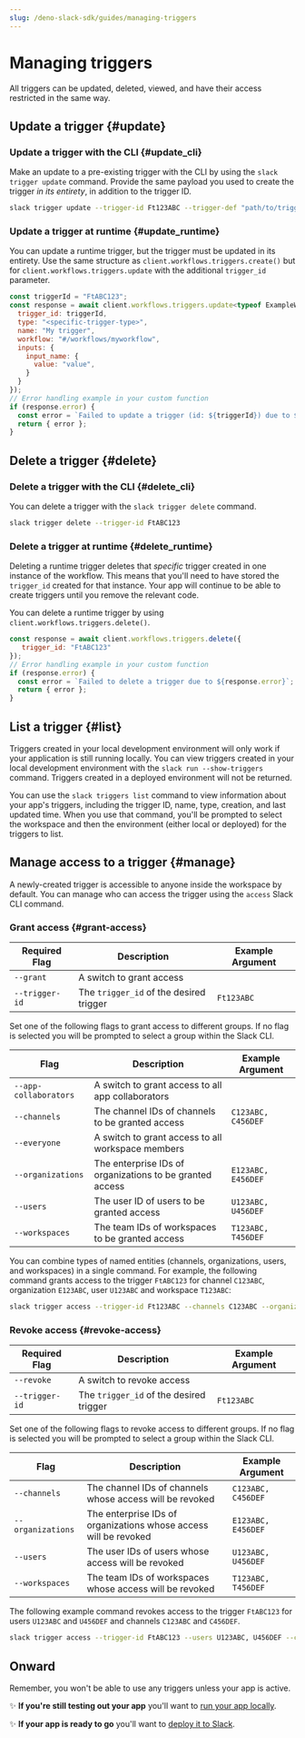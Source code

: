 ```yaml
---
slug: /deno-slack-sdk/guides/managing-triggers
---
```


# Managing triggers

<PaidPlanBanner />

All triggers can be updated, deleted, viewed, and have their access restricted in the same way.

## Update a trigger {#update}

### Update a trigger with the CLI {#update_cli}

Make an update to a pre-existing trigger with the CLI by using the `slack trigger update` command. Provide the same payload you used to create the trigger *in its entirety*, in addition to the trigger ID.

```bash
slack trigger update --trigger-id Ft123ABC --trigger-def "path/to/trigger.ts"
```

### Update a trigger at runtime {#update_runtime}

You can update a runtime trigger, but the trigger must be updated in its entirety. Use the same structure as `client.workflows.triggers.create()` but for `client.workflows.triggers.update` with the additional `trigger_id` parameter.

```js
const triggerId = "FtABC123";
const response = await client.workflows.triggers.update<typeof ExampleWorkflow.definition>({
  trigger_id: triggerId,
  type: "<specific-trigger-type>",
  name: "My trigger",
  workflow: "#/workflows/myworkflow",
  inputs: {
    input_name: {
      value: "value",
    }
  }
});
// Error handling example in your custom function
if (response.error) {
  const error = `Failed to update a trigger (id: ${triggerId}) due to ${repsonse.error}`;
  return { error };
}
```

## Delete a trigger {#delete}

### Delete a trigger with the CLI {#delete_cli}

You can delete a trigger with the `slack trigger delete` command.

```bash
slack trigger delete --trigger-id FtABC123
```


### Delete a trigger at runtime {#delete_runtime}

Deleting a runtime trigger deletes that *specific* trigger created in one instance of the workflow. This means that you'll need to have stored the `trigger_id` created for that instance. Your app will continue to be able to create triggers until you remove the relevant code. 

You can delete a runtime trigger by using `client.workflows.triggers.delete()`. 

```js
const response = await client.workflows.triggers.delete({
   trigger_id: "FtABC123"
});
// Error handling example in your custom function
if (response.error) {
  const error = `Failed to delete a trigger due to ${response.error}`;
  return { error };
}
```

## List a trigger {#list}

Triggers created in your local development environment will only work if your application is still running locally. You can view triggers created in your local development environment with the `slack run --show-triggers` command. Triggers created in a deployed environment will not be returned. 

You can use the `slack triggers list` command to view information about your app's triggers, including the trigger ID, name, type, creation, and last updated time. When you use that command, you'll be prompted to select the workspace and then the environment (either local or deployed) for the triggers to list.

## Manage access to a trigger {#manage}

A newly-created trigger is accessible to anyone inside the workspace by default. You can manage who can access the trigger using the `access` Slack CLI command. 

### Grant access {#grant-access}

| Required Flag  | Description                              | Example Argument |
|----------------|------------------------------------------|------------------|
| `--grant`      | A switch to grant access                 |                  |
| `--trigger-id` | The `trigger_id` of the desired trigger  | `Ft123ABC`       |

Set one of the following flags to grant access to different groups. If no flag is selected you will be prompted to select a group within the Slack CLI. 

| Flag                  | Description                                              | Example Argument   |
|-----------------------|----------------------------------------------------------|--------------------|
| `--app-collaborators` | A switch to grant access to all app collaborators        |                    |
| `--channels`          | The channel IDs of channels to be granted access          | `C123ABC, C456DEF` |
| `--everyone`          | A switch to grant access to all workspace members        |                    |
| `--organizations`     | The enterprise IDs of organizations to be granted access | `E123ABC, E456DEF` |
| `--users`             | The user ID of users to be granted access                | `U123ABC, U456DEF` |
| `--workspaces`        | The team IDs of workspaces to be granted access          | `T123ABC, T456DEF` |

You can combine types of named entities (channels, organizations, users, and workspaces) in a single command. For example, the following command grants access to the trigger `FtABC123` for channel `C123ABC`, organization `E123ABC`, user `U123ABC` and workspace `T123ABC`:

```bash
slack trigger access --trigger-id Ft123ABC --channels C123ABC --organizations E123ABC --users U123ABC --workspaces T123ABC --grant
```
### Revoke access {#revoke-access}

| Required Flag  | Description                              | Example Argument |
|----------------|------------------------------------------|------------------|
| `--revoke`     | A switch to revoke access                |                  |
| `--trigger-id` | The `trigger_id` of the desired trigger  | `Ft123ABC`       |

Set one of the following flags to revoke access to different groups. If no flag is selected you will be prompted to select a group within the Slack CLI. 

| Flag              | Description                                                       | Example Argument   |
|-------------------|-------------------------------------------------------------------|--------------------|
| `--channels`      | The channel IDs of channels whose access will be revoked          | `C123ABC, C456DEF` |
| `--organizations` | The enterprise IDs of organizations whose access will be revoked  | `E123ABC, E456DEF` |
| `--users`         | The user IDs of users whose access will be revoked                | `U123ABC, U456DEF` |
| `--workspaces`    | The team IDs of workspaces whose access will be revoked           | `T123ABC, T456DEF` |

The following example command revokes access to the trigger `FtABC123` for users `U123ABC` and `U456DEF` and channels `C123ABC` and `C456DEF`.

```bash
slack trigger access --trigger-id FtABC123 --users U123ABC, U456DEF --channels C123ABC, C456DEF --revoke
```

## Onward

Remember, you won't be able to use any triggers unless your app is active.

✨ **If you're still testing out your app** you'll want to [run your app locally](/deno-slack-sdk/guides/developing-locally).

✨ **If your app is ready to go** you'll want to [deploy it to Slack](/deno-slack-sdk/guides/deploying-to-slack). 
